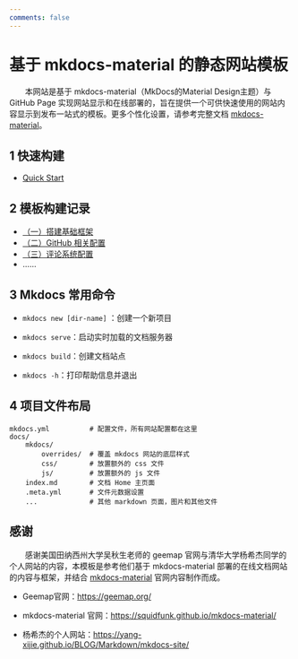 ```yaml
---
comments: false
---
```


# 基于 mkdocs-material 的静态网站模板



&emsp;&emsp;本网站是基于 mkdocs-material（MkDocs的Material Design主题）与 GitHub Page 实现网站显示和在线部署的，旨在提供一个可供快速使用的网站内容显示到发布一站式的模板。更多个性化设置，请参考完整文档 [mkdocs-material](https://squidfunk.github.io/mkdocs-material/)。



## 1 快速构建

- [Quick Start](quick_start.md)



## 2 模板构建记录

- [（一）搭建基础框架](01base_setup.md)
- [（二）GitHub 相关配置](02github_setup.md)
- [（三）评论系统配置](03comments_setup.md)
- ……



## 3 Mkdocs 常用命令

* `mkdocs new [dir-name]` ：创建一个新项目

* `mkdocs serve`：启动实时加载的文档服务器

* `mkdocs build`：创建文档站点

* `mkdocs -h`：打印帮助信息并退出



## 4 项目文件布局


```
mkdocs.yml    		# 配置文件，所有网站配置都在这里
docs/
	mkdocs/
		overrides/	# 覆盖 mkdocs 网站的底层样式
		css/		# 放置额外的 css 文件
		js/			# 放置额外的 js 文件
    index.md		# 文档 Home 主页面
	.meta.yml		# 文件元数据设置
	...       		# 其他 markdown 页面，图片和其他文件
```



## 感谢

&emsp;&emsp;感谢美国田纳西州大学吴秋生老师的 geemap 官网与清华大学杨希杰同学的个人网站的内容，本模板是参考他们基于 mkdocs-material 部署的在线文档网站的内容与框架，并结合 [mkdocs-material](https://squidfunk.github.io/mkdocs-material/) 官网内容制作而成。

- Geemap官网：https://geemap.org/

- mkdocs-material 官网：https://squidfunk.github.io/mkdocs-material/

- 杨希杰的个人网站：https://yang-xijie.github.io/BLOG/Markdown/mkdocs-site/



